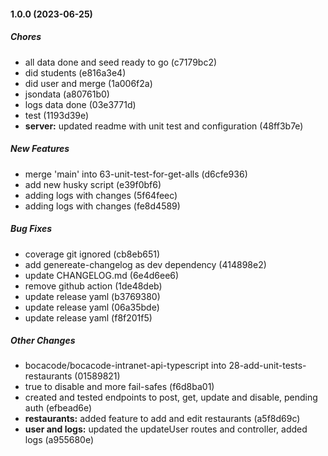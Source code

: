 #### 1.0.0 (2023-06-25)

##### Chores

*  all data done and seed ready to go (c7179bc2)
*  did students (e816a3e4)
*  did user and merge (1a006f2a)
*  jsondata (a80761b0)
*  logs data done (03e3771d)
*  test (1193d39e)
* **server:**  updated readme with unit test and configuration (48ff3b7e)

##### New Features

*  merge 'main' into 63-unit-test-for-get-alls (d6cfe936)
*  add new husky script (e39f0bf6)
*  adding logs with changes (5f64feec)
*  adding logs with changes (fe8d4589)

##### Bug Fixes

*  coverage git ignored (cb8eb651)
*  add genereate-changelog as dev dependency (414898e2)
*  update CHANGELOG.md (6e4d6ee6)
*  remove github action (1de48deb)
*  update release yaml (b3769380)
*  update release yaml (06a35bde)
*  update release yaml (f8f201f5)

##### Other Changes

* bocacode/bocacode-intranet-api-typescript into 28-add-unit-tests-restaurants (01589821)
* true to disable and more fail-safes (f6d8ba01)
*  created and tested endpoints to post, get, update and disable, pending auth (efbead6e)
* **restaurants:**  added feature to add and edit restaurants (a5f8d69c)
* **user and logs:**  updated the updateUser routes and controller, added logs (a955680e)

